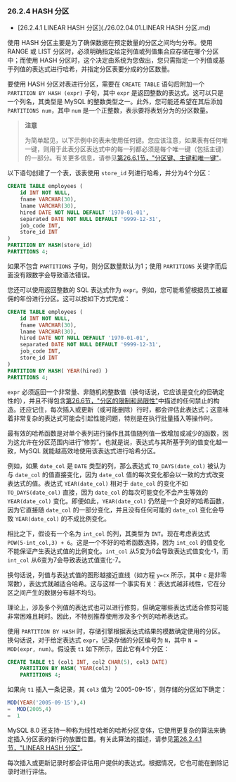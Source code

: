 ### 26.2.4 HASH 分区

- [26.2.4.1 LINEAR HASH 分区](./26.02.04.01.LINEAR HASH 分区.md)

使用 HASH 分区主要是为了确保数据在预定数量的分区之间均匀分布。使用 RANGE 或 LIST 分区时，必须明确指定给定列值或列值集合应存储在哪个分区中；而使用 HASH 分区时，这个决定由系统为您做出，您只需指定一个列值或基于列值的表达式进行哈希，并指定分区表要分成的分区数量。

要使用 HASH 分区对表进行分区，需要在 `CREATE TABLE` 语句后附加一个 `PARTITION BY HASH (expr)` 子句，其中 `expr` 是返回整数的表达式。这可以只是一个列名，其类型是 MySQL 的整数类型之一。此外，您可能还希望在其后添加 `PARTITIONS num`，其中 `num` 是一个正整数，表示要将表划分为的分区数量。

> **注意**
>
> 为简单起见，以下示例中的表未使用任何键。您应该注意，如果表有任何唯一键，则用于此表分区表达式中的每一列都必须是每个唯一键（包括主键）的一部分。有关更多信息，请参见[第26.6.1节，"分区键、主键和唯一键"](#2661-partitioning-keys-primary-keys-and-unique-keys)。

以下语句创建了一个表，该表使用 `store_id` 列进行哈希，并分为4个分区：

```sql
CREATE TABLE employees (
    id INT NOT NULL,
    fname VARCHAR(30),
    lname VARCHAR(30),
    hired DATE NOT NULL DEFAULT '1970-01-01',
    separated DATE NOT NULL DEFAULT '9999-12-31',
    job_code INT,
    store_id INT
)
PARTITION BY HASH(store_id)
PARTITIONS 4;
```

如果不包含 `PARTITIONS` 子句，则分区数量默认为1；使用 `PARTITIONS` 关键字而后面没有跟数字会导致语法错误。

您还可以使用返回整数的 SQL 表达式作为 `expr`。例如，您可能希望根据员工被雇佣的年份进行分区。这可以按如下方式完成：

```sql
CREATE TABLE employees (
    id INT NOT NULL,
    fname VARCHAR(30),
    lname VARCHAR(30),
    hired DATE NOT NULL DEFAULT '1970-01-01',
    separated DATE NOT NULL DEFAULT '9999-12-31',
    job_code INT,
    store_id INT
)
PARTITION BY HASH( YEAR(hired) )
PARTITIONS 4;
```

`expr` 必须返回一个非常量、非随机的整数值（换句话说，它应该是变化的但确定性的），并且不得包含[第26.6节，"分区的限制和局限性"](#266-restrictions-and-limitations-on-partitioning)中描述的任何禁止的构造。还应记住，每次插入或更新（或可能删除）行时，都会评估此表达式；这意味着非常复杂的表达式可能会引起性能问题，特别是在执行批量插入等操作时。

最有效的哈希函数是对单个表列进行操作且其值随列值一致增加或减少的函数，因为这允许在分区范围内进行“修剪”。也就是说，表达式与其所基于列的值变化越一致，MySQL 就能越高效地使用该表达式进行哈希分区。

例如，如果 `date_col` 是 `DATE` 类型的列，那么表达式 `TO_DAYS(date_col)` 被认为与 `date_col` 的值直接变化，因为 `date_col` 值的每次变化都会以一致的方式改变表达式的值。表达式 `YEAR(date_col)` 相对于 `date_col` 的变化不如 `TO_DAYS(date_col)` 直接，因为 `date_col` 的每次可能变化不会产生等效的 `YEAR(date_col)` 变化。即便如此，`YEAR(date_col)` 仍然是一个良好的哈希函数，因为它直接随 `date_col` 的一部分变化，并且没有任何可能的 `date_col` 变化会导致 `YEAR(date_col)` 的不成比例变化。

相比之下，假设有一个名为 `int_col` 的列，其类型为 `INT`。现在考虑表达式 `POW(5-int_col,3) + 6`。这是一个不好的哈希函数选择，因为 `int_col` 的值变化不能保证产生表达式值的比例变化。`int_col` 从5变为6会导致表达式值变化-1，而 `int_col` 从6变为7会导致表达式值变化-7。

换句话说，列值与表达式值的图形越接近直线（如方程 `y=cx` 所示，其中 `c` 是非零常数），表达式就越适合哈希。这与这样一个事实有关：表达式越非线性，它在分区之间产生的数据分布越不均匀。

理论上，涉及多个列值的表达式也可以进行修剪，但确定哪些表达式适合修剪可能非常困难且耗时。因此，不特别推荐使用涉及多个列的哈希表达式。

使用 `PARTITION BY HASH` 时，存储引擎根据表达式结果的模数确定使用的分区。换句话说，对于给定表达式 `expr`，记录存储的分区编号为 `N`，其中 `N = MOD(expr, num)`。假设表 `t1` 如下所示，因此它有4个分区：

```sql
CREATE TABLE t1 (col1 INT, col2 CHAR(5), col3 DATE)
    PARTITION BY HASH( YEAR(col3) )
    PARTITIONS 4;
```

如果向 `t1` 插入一条记录，其 `col3` 值为 '2005-09-15'，则存储的分区如下确定：

```sql
MOD(YEAR('2005-09-15'),4)
=  MOD(2005,4)
=  1
```

MySQL 8.0 还支持一种称为线性哈希的哈希分区变体，它使用更复杂的算法来确定插入分区表的新行的放置位置。有关此算法的描述，请参见[第26.2.4.1节，"LINEAR HASH 分区"](#26241-linear-hash-partitioning)。

每次插入或更新记录时都会评估用户提供的表达式。根据情况，它也可能在删除记录时进行评估。